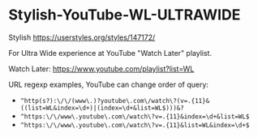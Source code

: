 # Stylish-YouTube-WL-ULTRAWIDE

Stylish https://userstyles.org/styles/147172/

For Ultra Wide experience at YouTube "Watch Later" playlist.

Watch Later: https://www.youtube.com/playlist?list=WL

URL regexp examples, YouTube can change order of query:
* `^http(s?):\/\/(www\.)?youtube\.com\/watch\?(v=.{11}&((list=WL&index=\d+)|(index=\d+&list=WL$)))&?`
* `^https:\/\/www\.youtube\.com\/watch\?v=.{11}&index=\d+&list=WL$`
* `^https:\/\/www\.youtube\.com\/watch\?v=.{11}&list=WL&index=\d+$`
